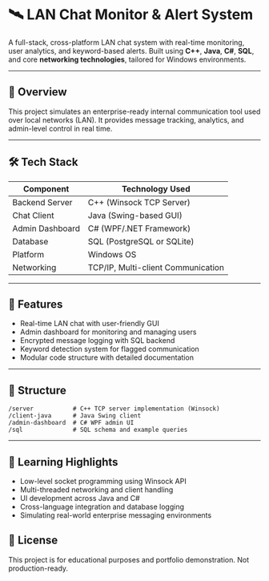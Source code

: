 # 🛰️ LAN Chat Monitor & Alert System

A full-stack, cross-platform LAN chat system with real-time monitoring, user analytics, and keyword-based alerts. Built using **C++**, **Java**, **C#**, **SQL**, and core **networking technologies**, tailored for Windows environments.

---

## 🚀 Overview

This project simulates an enterprise-ready internal communication tool used over local networks (LAN). It provides message tracking, analytics, and admin-level control in real time.

---

## 🛠️ Tech Stack

| Component         | Technology Used                      |
|------------------|--------------------------------------|
| Backend Server    | C++ (Winsock TCP Server)             |
| Chat Client       | Java (Swing-based GUI)               |
| Admin Dashboard   | C# (WPF/.NET Framework)              |
| Database          | SQL (PostgreSQL or SQLite)           |
| Platform          | Windows OS                           |
| Networking        | TCP/IP, Multi-client Communication   |

---

## 🔑 Features

- Real-time LAN chat with user-friendly GUI
- Admin dashboard for monitoring and managing users
- Encrypted message logging with SQL backend
- Keyword detection system for flagged communication
- Modular code structure with detailed documentation

---

## 📁 Structure

```
/server           # C++ TCP server implementation (Winsock)
/client-java      # Java Swing client
/admin-dashboard  # C# WPF admin UI
/sql              # SQL schema and example queries
```

---

## 🧠 Learning Highlights

- Low-level socket programming using Winsock API
- Multi-threaded networking and client handling
- UI development across Java and C#
- Cross-language integration and database logging
- Simulating real-world enterprise messaging environments

## 📜 License

This project is for educational purposes and portfolio demonstration. Not production-ready.
